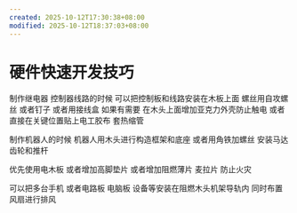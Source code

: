 ```yaml
---
created: 2025-10-12T17:30:38+08:00
modified: 2025-10-12T18:37:03+08:00
---
```


# 硬件快速开发技巧

制作继电器 控制器线路的时候 可以把控制板和线路安装在木板上面 螺丝用自攻螺丝 或者钉子 或者用接线盒 如果有需要 在木头上面增加亚克力外壳防止触电 或者直接在关键位置贴上电工胶布 套热缩管

制作机器人的时候 机器人用木头进行构造框架和底座 或者用角铁加螺丝 安装马达 齿轮和推杆

优先使用电木板 或者增加高脚垫片 或者增加阻燃薄片 麦拉片 防止火灾

可以把多台手机 或者电路板 电脑板 设备等安装在阻燃木头机架导轨内 同时布置风扇进行排风
